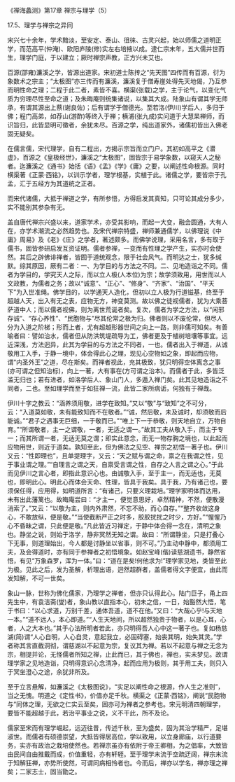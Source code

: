 
《禅海蠡测》第17章 禅宗与理学（5）

17.5、理学与禅宗之异同

宋兴七十余年，学术黯淡，至安定、泰山、徂徕、古灵兴起，始以师儒之道明正学，而范高平(仲淹)、欧阳庐陵(修)实左右培掖以成。逮仁宗末年，五大儒并世而生，理学门庭，于以建立；厥时禅宗声教，正方兴未艾也。

百源(邵雍)濂溪之学，皆源出道家。宋初道士陈抟之“先天图”四传而有百源，衍为象数术之宗主；“太极图”亦三传而有濂溪，濂溪复于僧寿崖处得先天地偈，乃互参而明性命之理；二程于此二者，素皆不喜。横渠(张载)之学，主于论气，以变化气质为穷理尽性至命之道；及朱晦庵则统集诸说，以集其大成。陆象山有谓其学无师承，有谓其源出上蔡(谢良佐)；后有谓学于僧德光。至若洛(伊川)学后人，多归于佛；程门高弟，如荐山(游酢)等终入于禅；横浦(张九成)实问道于大慧杲禅师，而识旨归，此皆显明可徵者，余犹未尽。百源之学，纯出道家外，诸儒初皆出入佛老固无疑矣。

在儒言儒，宋代理学，自有二程出，方揭示宗旨而立门户。其初如高平之《潜虚》，百源之《皇极经世》，濂溪之“太极图”，固皆宗于易学象数，以窥天人之秘者。迄濂溪之《通书》始括《语》《孟》《学》《庸》之要，以阐述性命根源。同时横渠著《正蒙·西铭》，以训示学者，理学根基，实植于此。诸儒之学，要皆宗于孔孟，汇于五经方为其道统之正者。

而宋代诸儒，大抵于禅道之学，有所参悟，方得启发其真知，只可论其成分多少，实不能别其参杂有无。

盖自唐代禅宗兴盛以来，道家学术，亦受其影响，而起一大变，融会圆通，大有人在，亦学术潮流之必然趋势也。及宋代禅宗特盛，禅师兼通儒学，以佛理说《中庸》周易》及《老》《庄》之学者，著述颇多。而佛学说理，采用名言，多有取于儒书，固皆参研启发互资证明。儒者参禅，一变而有性理之学产生，实亦时会使然。其后之辟佛诽禅者，皆囿于道统观念，限于社会风气。而明达之士，犹多缄默。综其原因，厥有二者：一、为学目的与方法之不同。二、见地造诣之不同。儒者为学目的，学究天人之际，而以立人极(人本位)为宗；故学须致用，用世而以人文政教，为儒者之务；故以“诚意”、“正心”、“修身”、“齐家”、“治国”、“平天下”为入世准绳。佛学目的，以学通天人造化，但初以立人极为行道镃基，终至于超越人天，出入有无之表，应物无方，神变莫测。故以佛之徒视儒者，犹为大乘菩萨道中人；而以儒者视佛，则为离世荒诞者矣。复次，儒者为学之方法，以“闲邪存诚”、“存心养性”、“民胞物与”尽其伦常之极为归。佛者则以不废伦常，但尽人分为入道之阶梯；形而上者，尤有超越形器世间之向上一路，则非儒可知矣。有善喻者曰：譬如治水，儒者但从防洪筑堤疏导为工，佛者更及于植树培壤等事宜。远近深浅，方法迥异，此其为学目的与方法之不同者，一也。儒者出入于禅道，从诚敬用工入手，于静一境中，体会得此心之理，现见心空物如之象，即起而应物，谓“内圣外王”之道，尽在斯矣。而禅者视此，充其极致，犹只明得空体离念之事(亦可谓之但知治标)，向上一著，大有事在(方可谓之治本)。而儒者于此，多皆泛滥无归也；若有进者，如洛学后人、象山门人，多遁入禅门矣。此其见地造诣之不同者，二也。至如理学而至于如狂禅一流，此皆二家所病诟，何独有于禅哉。

伊川十字之教云：“涵养须用敬，进学在致知。”又以“敬”与“致知”之不可分，云：“入道莫如敬，未有能致知而不在敬者。”“诚，然后敬，未及诚时，却须敬而后能诚。”“君子之遇事无巨细，一于敬而已。”“唯上下一于恭敬，则天地自立，万物自育。”“所谓敬者，主一之谓敬，一者，无适之谓一。”故其工夫从敬入手，而主于专一；而其所谓一者，无适无莫之谓；即实此意念，而无一物存胸之境也，以此起而应物用世，则近于道矣。孰知至此，但为佛法之见空、禅宗之初悟一著子也。伊川又云：“性即理也”，且单提理字，又云：“天之赋与谓之命，禀之在我谓之性，见于事业谓之理。”“自理言之谓之天，自禀受言谓之性，自存之人言之谓之心。”于此而见伊川之言心者，即指此意识心也。由诚敬入手，至于主一，而无适也，无莫也，即明此心。明此心而体会天命、性理，皆具于我矣。具于我，乃有诸己也，要须保任得，应用得，如明道所言：“有诸己，只要义理栽培。”理学家明体而达用，未有出此藩篱也。故晦庵尝曰：“才主一，便觉意思好，卓然精神，不然，便散漫消索了。”又云：“以敬为主，则内外肃然，不忘不助，而心自存。”“整齐收敛这身心，不敢放纵，便是敬。”“当使截断严正之时多，胶胶扰扰之时少，方好。”“惺惺乃心不昏昧之谓，只此便是敬。”凡此皆近习禅定，于静中体会得一念在，清明之象也。静坐之说，则始于洛学，静非冥然无知之谓。故曰：“所谓静坐，只是打叠心下无事，则道理始出，今人都是讨静坐以省事，则不可。”乃主动中静中，都须用工夫，及会得道时，亦有同于参禅者之初悟境象。如赵宝峰(偕)读慈湖遗书，静然省悟，有见“万象森罗，浑为一体。”曰：“道在是矣!何他求为!”理学家见地，类皆至此为极。见此之后，发为圣解，析理出语，迥然超群者，盖儒者得文字便宜，由此而发知解，不可一世矣。

象山一脉，世称为佛化儒家，乃理学之禅者，但亦只认得此心。陆门巨子，甬上四先生中，有袁洁斋(燮)者，象山教以直指本心，初未之信，一日，始豁然大悟，笔于书曰：“以心求道，万别千差，通体吾道，道不在他。”又曰：“大哉心乎!与天地一本。”“道不远人，本心即道。”“人生天地间，所以超然独贵于物者，以是心耳，心者，人之大本也。”其于心法所明者若此，亦只明得吾人心中这一著子也。复如杨慈湖(简)谓“人心自明，人心自灵，意起我立，必固碍塞，始丧其明，始失其灵。”学者称其言直截洞彻，谓慈湖以不起意为宗，复议其为禅。若以不起意与禅之无念为宗，相提并论，无怪儒者所知之禅，止此而已，其于佛也，禅也，实未梦见。故谓理学家之见地造诣，只明得意识心念清净，起而应用为极则，其于用工夫，则只入于冥坐澄心之途，余犹非所及。

至于立言悬解，如濂溪之《太极图说》，“实足以阐性命之根源，作人生之准则”，当之无愧。明道之《定性书》，价值亦足千秋。横渠之《正蒙·西铭》，阐说“民胞物与”同体之理，无欲之仁实云至矣，固亦可为禅者之参考也。宋元明清四朝理学，要皆不能超越于此，若治平事业之说，义不干此，所不及论。

儒家至宋而有理学崛起，远迈往昔，传述千秋，至为盛矣，固为其治学精严，足堪淑世。而儒者有硕德崇望，大抵皆得居高位，学以致用，以立身廊庙，以行道要务，实亦有政治之栽培使然也。若禅宗虽亦有依附于帝王卿相，为之倡率，大致皆由民间自由推戴而成，价值重轻，亦有轩轾。至于理学末流于空疏迂阔，禅宗末流于知解狂禅，亦势所使然，可谓同病相怜者也。今而后，禅亦以学名，禅亦理之禅矣；二家志士，固当勖之。
